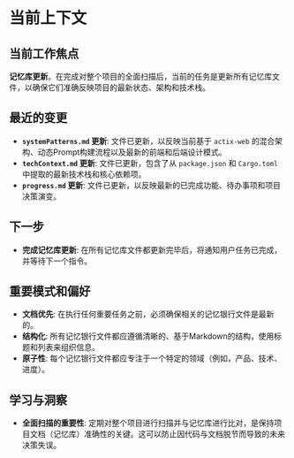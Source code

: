 # 当前上下文

## 当前工作焦点

**记忆库更新**。在完成对整个项目的全面扫描后，当前的任务是更新所有记忆库文件，以确保它们准确反映项目的最新状态、架构和技术栈。

## 最近的变更

- **`systemPatterns.md` 更新**: 文件已更新，以反映当前基于 `actix-web` 的混合架构、动态Prompt构建流程以及最新的前端和后端设计模式。
- **`techContext.md` 更新**: 文件已更新，包含了从 `package.json` 和 `Cargo.toml` 中提取的最新技术栈和核心依赖项。
- **`progress.md` 更新**: 文件已更新，以反映最新的已完成功能、待办事项和项目决策演变。

## 下一步

- **完成记忆库更新**: 在所有记忆库文件都更新完毕后，将通知用户任务已完成，并等待下一个指令。

## 重要模式和偏好

- **文档优先**: 在执行任何重要任务之前，必须确保相关的记忆银行文件是最新的。
- **结构化**: 所有记忆银行文件都应遵循清晰的、基于Markdown的结构，使用标题和列表来组织信息。
- **原子性**: 每个记忆银行文件都应专注于一个特定的领域（例如，产品、技术、进度）。

## 学习与洞察

- **全面扫描的重要性**: 定期对整个项目进行扫描并与记忆库进行比对，是保持项目文档（记忆库）准确性的关键。这可以防止因代码与文档脱节而导致的未来决策失误。

